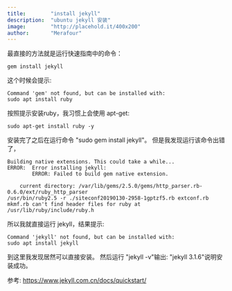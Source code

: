 ```yaml
---
title:        "install jekyll"
description:  "ubuntu jekyll 安装"
image:        "http://placehold.it/400x200"
author:       "Merafour"
---
```


最直接的方法就是运行快速指南中的命令：
~~~
gem install jekyll
~~~
这个时候会提示:
~~~
Command 'gem' not found, but can be installed with:
sudo apt install ruby
~~~
按照提示安装ruby，我习惯上会使用 apt-get:
~~~
sudo apt-get install ruby -y
~~~
安装完了之后在运行命令 "sudo gem install jekyll"。
但是我发现运行该命令出错了，
~~~
Building native extensions. This could take a while...
ERROR:  Error installing jekyll:
        ERROR: Failed to build gem native extension.

    current directory: /var/lib/gems/2.5.0/gems/http_parser.rb-0.6.0/ext/ruby_http_parser
/usr/bin/ruby2.5 -r ./siteconf20190130-2958-1gptzf5.rb extconf.rb
mkmf.rb can't find header files for ruby at /usr/lib/ruby/include/ruby.h
~~~
所以我就直接运行 jekyll，结果提示:
~~~
Command 'jekyll' not found, but can be installed with:
sudo apt install jekyll
~~~
到这里我发现居然可以直接安装。
然后运行 "jekyll -v"输出: "jekyll 3.1.6"说明安装成功。

参考: https://www.jekyll.com.cn/docs/quickstart/
